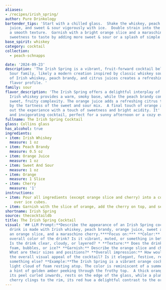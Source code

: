 ```yaml
---
aliases:
- /recipes/irish_spring/
author: Pure Drinkology
bartender_tips: 'Start with a chilled glass.  Shake the whiskey, peach brandy, orange
  juice, and sweet & sour vigorously with ice.  Double strain into the glass to ensure
  a smooth texture.  Garnish with a bright orange slice and a maraschino cherry.  Adjust
  sweetness to taste by adding more sweet & sour or a splash of simple syrup.  '
base_spirit: whiskey
category: cocktail
collection: 
  - peach-schnapps

date: '2024-09-23'
description: 'The Irish Spring is a vibrant, fruit-forward cocktail belonging to the
  Sour family, likely a modern creation inspired by classic whiskey sours. Its blend
  of Irish whiskey, peach brandy, and citrus juices creates a refreshing and balanced
  flavor profile. '
family: sour
flavor_description: 'The Irish Spring offers a delightful interplay of flavors. The
  Irish whiskey provides a warm, smoky base, while the peach brandy contributes a
  sweet, fruity complexity. The orange juice adds a refreshing citrus tang, balanced
  by the tartness of the sweet and sour mix.  A final touch of orange and cherry  rounds
  out the experience with a touch of sweetness and bright acidity. It''s a balanced
  and invigorating cocktail, perfect for a sunny afternoon or a cozy evening. '
fullname: The Irish Spring Cocktail
glass: Collins glass
has_alcohol: true
ingredients:
- item: Irish Whiskey
  measure: 1 oz
- item: Peach Brandy
  measure: 0.5 oz
- item: Orange Juice
  measure: 1 oz
- item: Sweet And Sour
  measure: 1 oz
- item: Orange
  measure: 1 Slice
- item: Cherry
  measure: '1'
instructions:
- item: Pour all ingredients (except orange slice and cherry) into a collins glass
    over ice cubes.
- item: Garnish with the slice of orange, add the cherry on top, and serve.
shortname: Irish Spring
source: thecocktaildb
title: The Irish Spring Cocktail
visual: '## LLM Prompt:**Describe the appearance of an Irish Spring cocktail. This
  drink is made with Irish whiskey, peach brandy, orange juice, sweet and sour mix,
  an orange slice, and a maraschino cherry.****Focus on:*** **Color:** What is the
  overall color of the drink? Is it vibrant, muted, or something in between? * **Clarity:**
  Is the drink clear, cloudy, or layered? * **Texture:** Does the drink have any visible
  foam, bubbles, or ice?* **Garnish:** Describe the orange slice and cherry in detail.
  What are their sizes and positions?* **Overall impression:** How would you describe
  the overall visual appeal of the cocktail? Is it elegant, festive, refreshing, or
  something else? **Example:**The Irish Spring is a vibrant orange cocktail with a
  light cloud of foam resting atop. The color is reminiscent of a summer sunset, with
  a hint of golden amber peeking through the frothy top.  A thick orange slice, with
  its peel curled inwards, rests on the edge of the glass, while a plump maraschino
  cherry clings to the rim, its red hue a delightful contrast to the orange. '
---
```



